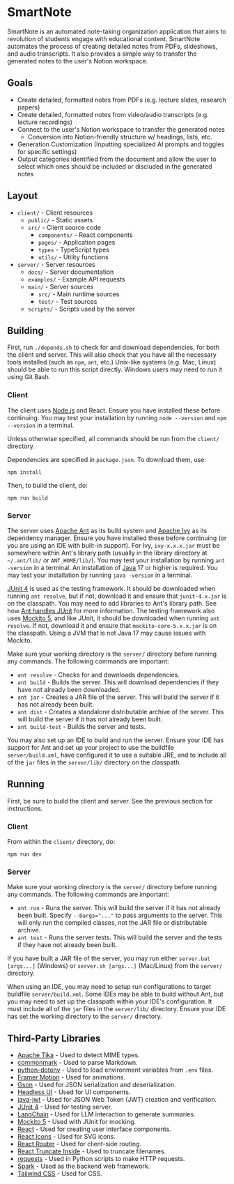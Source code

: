 # SmartNote

SmartNote is an automated note-taking organization application that aims to revolution of students engage with educational content. SmartNote automates the process of creating detailed notes from PDFs, slideshows, and audio transcripts. It also provides a simple way to transfer the generated notes to the user's Notion workspace.

## Goals

- Create detailed, formatted notes from PDFs (e.g. lecture slides, research papers)
- Create detailed, formatted notes from video/audio transcripts (e.g. lecture recordings)
- Connect to the user's Notion workspace to transfer the generated notes
  - Conversion into Notion-friendly structure w/ headings, lists, etc.
- Generation Customization (Inputting specialized AI prompts and toggles for specific settings)
- Output categories identified from the document and allow the user to select which ones should be included or discluded in the generated notes

## Layout

- `client/` - Client resources
  - `public/` - Static assets
  - `src/` - Client source code
    - `components/` - React components
    - `pages/` - Application pages
    - `types` - TypeScript types
    - `utils/` - Utility functions
- `server/` - Server resources
  - `docs/` - Server documentation
  - `examples/` - Example API requests
  - `main/` - Server sources
    - `src/` - Main runtime sources
    - `test/` - Test sources
  - `scripts/` - Scripts used by the server

## Building

First, run `./depends.sh` to check for and download dependencies, for both the client and server. This will also check that you have all the necessary tools installed (such as `npm`, `ant`, etc.) Unix-like systems (e.g. Mac, Linux) should be able to run this script directly. Windows users may need to run it using Git Bash.

### Client

The client uses [Node.js](https://nodejs.org/en/) and React. Ensure you have installed these before continuing. You may test your installation by running `node --version` and `npm --version` in a terminal.

Unless otherwise specified, all commands should be run from the `client/` directory.

Dependencies are specified in `package.json`. To download them, use:

`npm install`

Then, to build the client, do:

`npm run build`

### Server

The server uses [Apache Ant](https://ant.apache.org/index.html) as its build system and [Apache Ivy](https://ant.apache.org/ivy/) as its dependency manager. Ensure you have installed these before continuing (or you are using an IDE with built-in support). For Ivy, `ivy-x.x.x.jar` must be somewhere within Ant's library path (usually in the library directory at `~/.ant/lib/` or `ANT_HOME/lib/`). You may test your installation by running `ant -version` in a terminal. An installation of [Java](https://www.oracle.com/java/technologies/downloads/) 17 or higher is required. You may test your installation by running `java -version` in a terminal.

[JUnit 4](https://junit.org/junit4/) is used as the testing framework. It should be downloaded when running `ant resolve`, but if not, download it and ensure that `junit-4.x.jar` is on the classpath. You may need to add libraries to Ant's library path. See how [Ant handles JUnit](https://ant.apache.org/manual/Tasks/junit.html) for more information. The testing framework also uses [Mockito 5](https://site.mockito.org/), and like JUnit, it should be downloaded when running `ant resolve`. If not, download it and ensure that `mockito-core-5.x.x.jar` is on the classpath. Using a JVM that is not Java 17 may cause issues with Mockito.

Make sure your working directory is the `server/` directory before running any commands. The following commands are important:

- `ant resolve` - Checks for and downloads dependencies.
- `ant build` - Builds the server. This will download dependencies if they have not already been downloaded.
- `ant jar` - Creates a JAR file of the server. This will build the server if it has not already been built.
- `ant dist` - Creates a standalone distributable archive of the server. This will build the server if it has not already been built.
- `ant build-test` - Builds the server and tests.

You may also set up an IDE to build and run the server. Ensure your IDE has support for Ant and set up your project to use the buildfile `server/build.xml`, have configured it to use a suitable JRE, and to include all of the `jar` files in the `server/lib/` directory on the classpath.

## Running

First, be sure to build the client and server. See the previous section for instructions.

### Client

From within the `client/` directory, do:

`npm run dev`

### Server

Make sure your working directory is the `server/` directory before running any commands. The following commands are important:

- `ant run` - Runs the server. This will build the server if it has not already been built. Specify `--Dargs="..."` to pass arguments to the server. This will only run the compiled classes, not the JAR file or distributable archive.
- `ant test` - Runs the server tests. This will build the server and the tests if they have not already been built.

If you have built a JAR file of the server, you may run either `server.bat [args...]` (Windows) or `server.sh [args...]` (Mac/Linux) from the `server/` directory.

When using an IDE, you may need to setup run configurations to target buildfile `server/build.xml`. Some IDEs may be able to build without Ant, but you may need to set up the classpath within your IDE's configuration. It must include all of the `jar` files in the `server/lib/` directory. Ensure your IDE has set the working directory to the `server/` directory.

## Third-Party Libraries

- [Apache Tika](https://tika.apache.org/) - Used to detect MIME types.
- [commonmark](https://commonmark.org/) - Used to parse Markdown.
- [python-dotenv](https://github.com/theskumar/python-dotenv) - Used to load environment variables from `.env` files.
- [Framer Motion](https://www.framer.com/motion/) - Used for animations.
- [Gson](https://github.com/google/gson) - Used for JSON serialization and deserialization.
- [Headless UI](https://headlessui.com/) - Used for UI components.
- [java-jwt](https://github.com/auth0/java-jwt) - Used for JSON Web Token (JWT) creation and verification.
- [JUnit 4](https://junit.org/junit4/) - Used for testing server.
- [LangChain](https://www.langchain.com/) - Used for LLM interaction to generate summaries.
- [Mockito 5](https://site.mockito.org/) - Used with JUnit for mocking.
- [React](https://react.dev/) - Used for creating user interface components.
- [React Icons](https://react-icons.github.io/react-icons/) - Used for SVG icons.
- [React Router](https://reactrouter.com/en/main) - Used for client-side routing.
- [React Truncate Inside](https://www.npmjs.com/package/react-truncate-inside) - Used to truncate filenames.
- [requests](https://requests.readthedocs.io/en/latest/) - Used in Python scripts to make HTTP requests.
- [Spark](https://sparkjava.com/) - Used as the backend web framework.
- [Tailwind CSS](https://tailwindcss.com/) - Used for CSS.
